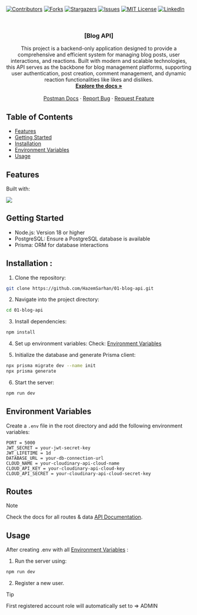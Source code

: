[![Contributors][contributors-shield]][contributors-url]
[![Forks][forks-shield]][forks-url]
[![Stargazers][stars-shield]][stars-url]
[![Issues][issues-shield]][issues-url]
[![MIT License][license-shield]][license-url]
[![LinkedIn][linkedin-shield]][linkedin-url]

<!-- PROJECT LOGO -->
<br />
<div align="center">
  <a href="https://github.com/HazemSarhan/01-blog-api"></a>

<h3 align="center">[Blog API]</h3>

  <p align="center">
    This project is a backend-only application designed to provide a comprehensive and efficient system for managing blog posts, user interactions, and reactions. Built with modern and scalable technologies, this API serves as the backbone for blog management platforms, supporting user authentication, post creation, comment management, and dynamic reaction functionalities like likes and dislikes.
    <br />
    <a href="http://localhost:3000/api-docs/"><strong>Explore the docs »</strong></a>
    <br />
    <br />
    <a href="https://documenter.getpostman.com/view/36229537/2sAYJ4hfoZ">Postman Docs</a>
    ·
    <a href="https://github.com/HazemSarhan/01-blog-api/issues/new?labels=bug&template=bug-report---.md">Report Bug</a>
    ·
    <a href="https://github.com/HazemSarhan/01-blog-api/issues/new?labels=enhancement&template=feature-request---.md">Request Feature</a>
  </p>
</div>

<!-- TABLE OF CONTENTS -->

## Table of Contents

- [Features](#features)
- [Getting Started](#getting-started)
- [Installation](#installation)
- [Environment Variables](#environment-variables)
- [Usage](#usage)

## Features

Built with:

<img src="https://skillicons.dev/icons?i=js,nodejs,express,postgres,prisma	" /><br>

## Getting Started

- Node.js: Version 18 or higher
- PostgreSQL: Ensure a PostgreSQL database is available
- Prisma: ORM for database interactions

## Installation :

1. Clone the repository:

```sh
git clone https://github.com/HazemSarhan/01-blog-api.git
```

2. Navigate into the project directory:

```sh
cd 01-blog-api
```

3. Install dependencies:

```sh
npm install
```

4. Set up environment variables:
   Check: [Environment Variables](#environment-variables)

5. Initialize the database and generate Prisma client:

```sh
npx prisma migrate dev --name init
npx prisma generate
```

6. Start the server:

```sh
npm run dev
```

## Environment Variables

Create a `.env` file in the root directory and add the following environment variables:

```env
PORT = 5000
JWT_SECRET = your-jwt-secret-key
JWT_LIFETIME = 1d
DATABASE_URL = your-db-connection-url
CLOUD_NAME = your-cloudinary-api-cloud-name
CLOUD_API_KEY = your-cloudinary-api-cloud-key
CLOUD_API_SECRET = your-cloudinary-api-cloud-secret-key
```

## Routes

> [!NOTE]
> Check the docs for all routes & data [API Documentation](https://documenter.getpostman.com/view/36229537/2sAYJ4hfoZ).

## Usage

After creating .env with all [Environment Variables](#environment-variables) :

1. Run the server using:

```sh
npm run dev
```

2. Register a new user.

> [!TIP]
> First registered account role will automatically set to => ADMIN

[contributors-shield]: https://img.shields.io/github/contributors/HazemSarhan/01-blog-api?style=for-the-badge
[contributors-url]: https://github.com/HazemSarhan/01-blog-api/graphs/contributors
[forks-shield]: https://img.shields.io/github/forks/HazemSarhan/01-blog-api.svg?style=for-the-badge
[forks-url]: https://github.com/HazemSarhan/01-blog-api/network/members
[stars-shield]: https://img.shields.io/github/stars/HazemSarhan/01-blog-api.svg?style=for-the-badge
[stars-url]: https://github.com/HazemSarhan/01-blog-api/stargazers
[issues-shield]: https://img.shields.io/github/issues/HazemSarhan/01-blog-api.svg?style=for-the-badge
[issues-url]: https://github.com/HazemSarhan/01-blog-api/issues
[license-shield]: https://img.shields.io/github/license/HazemSarhan/01-blog-api.svg?style=for-the-badge
[license-url]: https://github.com/HazemSarhan/01-blog-api/master/LICENSE.txt
[linkedin-shield]: https://img.shields.io/badge/-LinkedIn-black.svg?style=for-the-badge&logo=linkedin&colorB=555
[linkedin-url]: https://www.linkedin.com/in/hazemmegahed/
[product-screenshot]: images/screenshot.png
[node-js]: https://svgur.com/i/19bZ.svg
[express-js]: https://svgur.com/i/19a1.svg
[mongo-db]: https://svgur.com/i/19b4.svg
[jwt]: https://svgshare.com/i/19bi.svg
[db]: https://i.imgur.com/0CzwXXA.png
